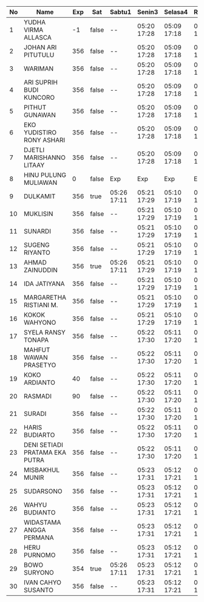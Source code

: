 | No | Name | Exp | Sat | Sabtu1 | Senin3 | Selasa4 | Rabu5 | Kamis6 | Jumat7 | Sabtu8 | Senin10 | Selasa11 | Rabu12 | Kamis13 | Jumat14 | Sabtu15 | Senin17 | Selasa18 | Rabu19 | Kamis20 | Jumat21 | Sabtu22 |
|-----|-----|-----|-----|-----|-----|-----|-----|-----|-----|-----|-----|-----|-----|-----|-----|-----|-----|-----|-----|-----|-----|-----|
| 1 | YUDHA VIRMA ALLASCA | -1 | false | -- | 05:20 17:28 | 05:09 17:18 | 05:28 17:20 | 05:07 17:18 | 05:08 17:10 | -- | 05:22 17:26 | 05:13 17:01 | 05:09 17:21 | 05:29 17:02 | 05:13 17:07 | -- | 05:20 17:03 | 05:00 17:00 | 05:05 17:21 | 05:24 17:21 | 05:18 17:20 | -- |
| 2 | JOHAN ARI PITUTULU | 356 | false | -- | 05:20 17:28 | 05:09 17:18 | 05:28 17:20 | 05:07 17:18 | 05:08 17:10 | -- | 05:22 17:26 | 05:13 17:01 | 05:09 17:21 | 05:29 17:02 | 05:13 17:07 | -- | 05:20 17:03 | 05:00 17:00 | 05:05 17:21 | 05:24 17:21 | 05:18 17:20 | -- |
| 3 | WARIMAN | 356 | false | -- | 05:20 17:28 | 05:09 17:18 | 05:28 17:20 | 05:07 17:18 | 05:08 17:10 | -- | 05:22 17:26 | 05:13 17:01 | 05:09 17:21 | 05:29 17:02 | 05:13 17:07 | -- | 05:20 17:03 | 05:00 17:00 | 05:05 17:21 | 05:24 17:21 | 05:18 17:20 | -- |
| 4 | ARI SUPRIH BUDI KUNCORO | 356 | false | -- | 05:20 17:28 | 05:09 17:18 | 05:28 17:20 | 05:07 17:18 | 05:08 17:10 | -- | 05:22 17:26 | 05:13 17:01 | 05:09 17:21 | 05:29 17:02 | 05:13 17:07 | -- | 05:20 17:03 | 05:00 17:00 | 05:05 17:21 | 05:24 17:21 | 05:18 17:20 | -- |
| 5 | PITHUT GUNAWAN | 356 | false | -- | 05:20 17:28 | 05:09 17:18 | 05:28 17:20 | 05:07 17:18 | 05:08 17:10 | -- | 05:22 17:26 | 05:13 17:01 | 05:09 17:21 | 05:29 17:02 | 05:13 17:07 | -- | 05:20 17:03 | 05:00 17:00 | 05:05 17:21 | 05:24 17:21 | 05:18 17:20 | -- |
| 6 | EKO YUDISTIRO RONY ASHARI | 356 | false | -- | 05:20 17:28 | 05:09 17:18 | 05:28 17:20 | 05:07 17:18 | 05:08 17:10 | -- | 05:22 17:26 | 05:13 17:01 | 05:09 17:21 | 05:29 17:02 | 05:13 17:07 | -- | 05:20 17:03 | 05:00 17:00 | 05:05 17:21 | 05:24 17:21 | 05:18 17:20 | -- |
| 7 | DJETLI MARISHANNO LITAAY | 356 | false | -- | 05:20 17:28 | 05:09 17:18 | 05:29 17:20 | 05:07 17:19 | 05:08 17:10 | -- | 05:22 17:26 | 05:13 17:01 | 05:09 17:21 | 05:29 17:03 | 05:13 17:07 | -- | 05:20 17:03 | 05:00 17:00 | 05:05 17:21 | 05:24 17:21 | 05:18 17:20 | -- |
| 8 | HINU PULUNG MULIAWAN | 0 | false | Exp | Exp | Exp | Exp | Exp | Exp | Exp | Exp | Exp | Exp | Exp | Exp | Exp | Exp | Exp | Exp | Exp | Exp | Exp |
| 9 | DULKAMIT | 356 | true | 05:26 17:11 | 05:21 17:29 | 05:10 17:19 | 05:29 17:21 | 05:08 17:19 | 05:09 17:11 | 05:26 17:19 | 05:23 17:27 | 05:14 17:02 | 05:10 17:22 | 05:30 17:03 | 05:14 17:08 | 05:07 17:21 | 05:21 17:04 | 05:01 17:01 | 05:06 17:22 | 05:25 17:22 | 05:19 17:21 | 05:03 17:16 |
| 10 | MUKLISIN | 356 | false | -- | 05:21 17:29 | 05:10 17:19 | 05:29 17:21 | 05:08 17:19 | 05:09 17:11 | -- | 05:23 17:27 | 05:14 17:02 | 05:10 17:22 | 05:30 17:03 | 05:14 17:08 | -- | 05:21 17:04 | 05:01 17:01 | 05:06 17:22 | 05:25 17:22 | 05:19 17:21 | -- |
| 11 | SUNARDI | 356 | false | -- | 05:21 17:29 | 05:10 17:19 | 05:29 17:21 | 05:08 17:19 | 05:09 17:11 | -- | 05:23 17:27 | 05:14 17:02 | 05:10 17:22 | 05:30 17:03 | 05:14 17:08 | -- | 05:21 17:04 | 05:01 17:01 | 05:06 17:22 | 05:25 17:22 | 05:19 17:21 | -- |
| 12 | SUGENG RIYANTO | 356 | false | -- | 05:21 17:29 | 05:10 17:19 | 05:29 17:21 | 05:08 17:19 | 05:09 17:11 | -- | 05:23 17:27 | 05:14 17:02 | 05:10 17:22 | 05:30 17:03 | 05:14 17:08 | -- | 05:21 17:04 | 05:01 17:01 | 05:06 17:22 | 05:25 17:22 | 05:19 17:21 | -- |
| 13 | AHMAD ZAINUDDIN | 356 | true | 05:26 17:11 | 05:21 17:29 | 05:10 17:19 | 05:29 17:21 | 05:08 17:19 | 05:09 17:11 | 05:26 17:19 | 05:23 17:27 | 05:14 17:02 | 05:10 17:22 | 05:30 17:03 | 05:14 17:08 | 05:07 17:21 | 05:21 17:04 | 05:01 17:01 | 05:06 17:22 | 05:25 17:22 | 05:19 17:21 | 05:03 17:16 |
| 14 | IDA JATIYANA | 356 | false | -- | 05:21 17:29 | 05:10 17:19 | 05:29 17:21 | 05:08 17:20 | 05:09 17:11 | -- | 05:23 17:27 | 05:14 17:02 | 05:10 17:22 | 05:30 17:03 | 05:14 17:08 | -- | 05:21 17:04 | 05:01 17:01 | 05:06 17:22 | 05:25 17:22 | 05:19 17:21 | -- |
| 15 | MARGARETHA RISTIANI M. | 356 | false | -- | 05:21 17:29 | 05:10 17:19 | 05:29 17:22 | 05:08 17:20 | 05:09 17:11 | -- | 05:23 17:27 | 05:14 17:02 | 05:10 17:22 | 05:30 17:03 | 05:14 17:08 | -- | 05:21 17:04 | 05:01 17:01 | 05:06 17:22 | 05:25 17:22 | 05:19 17:21 | -- |
| 16 | KOKOK WAHYONO | 356 | false | -- | 05:21 17:29 | 05:10 17:19 | 05:30 17:22 | 05:08 17:20 | 05:09 17:11 | -- | 05:23 17:27 | 05:14 17:03 | 05:10 17:22 | 05:30 17:04 | 05:14 17:09 | -- | 05:21 17:04 | 05:01 17:01 | 05:06 17:22 | 05:25 17:22 | 05:20 17:21 | -- |
| 17 | SYELA RANSY TONAPA | 356 | false | -- | 05:22 17:30 | 05:11 17:20 | 05:30 17:22 | 05:09 17:20 | 05:10 17:12 | -- | 05:24 17:28 | 05:15 17:03 | 05:11 17:23 | 05:31 17:04 | 05:15 17:09 | -- | 05:22 17:05 | 05:02 17:02 | 05:07 17:23 | 05:26 17:23 | 05:20 17:22 | -- |
| 18 | MAHFUT WAWAN PRASETYO | 356 | false | -- | 05:22 17:30 | 05:11 17:20 | 05:30 17:22 | 05:09 17:20 | 05:10 17:12 | -- | 05:24 17:28 | 05:15 17:03 | 05:11 17:23 | 05:31 17:04 | 05:15 17:09 | -- | 05:22 17:05 | 05:02 17:02 | 05:07 17:23 | 05:26 17:23 | 05:20 17:22 | -- |
| 19 | KOKO ARDIANTO | 40 | false | -- | 05:22 17:30 | 05:11 17:20 | 05:30 17:23 | 05:09 17:20 | 05:10 17:12 | -- | 05:24 17:28 | 05:15 17:03 | 05:11 17:23 | 05:31 17:04 | 05:15 17:09 | -- | 05:22 17:05 | 05:02 17:02 | 05:07 17:23 | 05:26 17:23 | 05:20 17:22 | -- |
| 20 | RASMADI | 90 | false | -- | 05:22 17:30 | 05:11 17:20 | 05:30 17:23 | 05:09 17:20 | 05:10 17:12 | -- | 05:24 17:28 | 05:15 17:03 | 05:11 17:23 | 05:31 17:04 | 05:15 17:09 | -- | 05:22 17:05 | 05:02 17:02 | 05:07 17:23 | 05:26 17:23 | 05:20 17:22 | -- |
| 21 | SURADI | 356 | false | -- | 05:22 17:30 | 05:11 17:20 | 05:30 17:23 | 05:09 17:21 | 05:10 17:12 | -- | 05:24 17:28 | 05:15 17:03 | 05:11 17:23 | 05:31 17:04 | 05:15 17:09 | -- | 05:22 17:05 | 05:02 17:02 | 05:07 17:23 | 05:26 17:23 | 05:20 17:22 | -- |
| 22 | HARIS BUDIARTO | 356 | false | -- | 05:22 17:30 | 05:11 17:20 | 05:30 17:24 | 05:09 17:21 | 05:10 17:12 | -- | 05:24 17:28 | 05:15 17:03 | 05:11 17:23 | 05:31 17:04 | 05:15 17:09 | -- | 05:22 17:05 | 05:02 17:02 | 05:07 17:23 | 05:26 17:23 | 05:20 17:22 | -- |
| 23 | DENI SETIADI PRATAMA EKA PUTRA | 356 | false | -- | 05:22 17:30 | 05:11 17:20 | 05:31 17:24 | 05:09 17:21 | 05:10 17:12 | -- | 05:24 17:28 | 05:15 17:03 | 05:11 17:23 | 05:31 17:05 | 05:15 17:09 | -- | 05:22 17:05 | 05:02 17:02 | 05:07 17:23 | 05:26 17:23 | 05:20 17:22 | -- |
| 24 | MISBAKHUL MUNIR | 356 | false | -- | 05:23 17:31 | 05:12 17:21 | 05:31 17:25 | 05:10 17:21 | 05:11 17:13 | -- | 05:25 17:29 | 05:16 17:04 | 05:12 17:24 | 05:32 17:05 | 05:16 17:10 | -- | 05:23 17:06 | 05:03 17:03 | 05:08 17:24 | 05:27 17:24 | 05:21 17:23 | -- |
| 25 | SUDARSONO | 356 | false | -- | 05:23 17:31 | 05:12 17:21 | 05:31 17:25 | 05:10 17:21 | 05:11 17:13 | -- | 05:25 17:29 | 05:16 17:04 | 05:12 17:24 | 05:32 17:05 | 05:16 17:10 | -- | 05:23 17:06 | 05:03 17:03 | 05:08 17:24 | 05:27 17:24 | 05:21 17:23 | -- |
| 26 | WAHYU BUDIANTO | 356 | false | -- | 05:23 17:31 | 05:12 17:21 | 05:31 17:25 | 05:10 17:21 | 05:11 17:13 | -- | 05:25 17:29 | 05:16 17:04 | 05:12 17:24 | 05:32 17:05 | 05:16 17:10 | -- | 05:23 17:06 | 05:03 17:03 | 05:08 17:24 | 05:27 17:24 | 05:21 17:23 | -- |
| 27 | WIDASTAMA ANGGA PERMANA | 356 | false | -- | 05:23 17:31 | 05:12 17:21 | 05:31 17:26 | 05:10 17:21 | 05:11 17:13 | -- | 05:25 17:29 | 05:16 17:04 | 05:12 17:24 | 05:32 17:05 | 05:16 17:10 | -- | 05:23 17:06 | 05:03 17:03 | 05:08 17:24 | 05:27 17:24 | 05:21 17:23 | -- |
| 28 | HERU PURNOMO | 356 | false | -- | 05:23 17:31 | 05:12 17:21 | 05:31 17:26 | 05:10 17:22 | 05:11 17:13 | -- | 05:25 17:29 | 05:16 17:04 | 05:12 17:24 | 05:32 17:05 | 05:16 17:10 | -- | 05:23 17:06 | 05:03 17:03 | 05:08 17:24 | 05:27 17:24 | 05:21 17:23 | -- |
| 29 | BOWO SURYONO | 354 | true | 05:26 17:11 | 05:23 17:31 | 05:12 17:21 | 05:31 17:26 | 05:10 17:22 | 05:11 17:13 | 05:26 17:19 | 05:25 17:29 | 05:16 17:04 | 05:12 17:24 | 05:32 17:05 | 05:16 17:10 | 05:07 17:21 | 05:23 17:06 | 05:03 17:03 | 05:08 17:24 | 05:27 17:24 | 05:21 17:23 | 05:03 17:16 |
| 30 | IVAN CAHYO SUSANTO | 356 | false | -- | 05:23 17:31 | 05:12 17:21 | 05:31 17:26 | 05:10 17:22 | 05:11 17:13 | -- | 05:25 17:29 | 05:16 17:04 | 05:12 17:24 | 05:32 17:05 | 05:16 17:10 | -- | 05:23 17:06 | 05:03 17:03 | 05:08 17:24 | 05:27 17:24 | 05:21 17:23 | -- |
